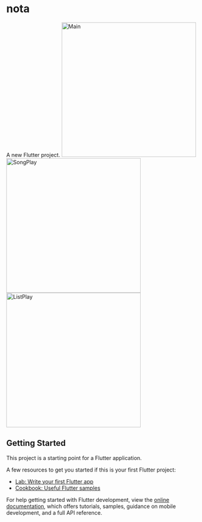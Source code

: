 # nota

A new Flutter project.
<img width="354" alt="Main" src="https://github.com/Abdullah-XDev/Dice-APP/assets/163126808/c0e7a271-5774-46a2-b6c1-b2fdf41772f8">
<img width="354" alt="SongPlay" src="https://github.com/Abdullah-XDev/Dice-APP/assets/163126808/d2fa4818-53f9-451e-862d-e56628153b9a">
<img width="354" alt="ListPlay" src="https://github.com/Abdullah-XDev/Dice-APP/assets/163126808/da993788-245e-4707-9928-cd6d4b14aae0">

## Getting Started

This project is a starting point for a Flutter application.

A few resources to get you started if this is your first Flutter project:

- [Lab: Write your first Flutter app](https://docs.flutter.dev/get-started/codelab)
- [Cookbook: Useful Flutter samples](https://docs.flutter.dev/cookbook)

For help getting started with Flutter development, view the
[online documentation](https://docs.flutter.dev/), which offers tutorials,
samples, guidance on mobile development, and a full API reference.
